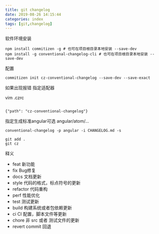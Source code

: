 ```yaml
---
title: git changelog
date: 2019-08-26 14:15:44
categories: index 
tags: [git,changelog]
---
```


软件环境安装

```
npm install commitizen -g # 也可在项目根目录本地安装 --save-dev
npm install -g conventional-changelog-cli # 也可在项目根目录本地安装 --save-dev
```
配置
```
commitizen init cz-conventional-changelog --save-dev --save-exact
```
如果出现报错 
指定适配器

vim .czrc
```

{"path": "cz-conventional-changelog"}

```

指定生成标准angular可选 angular/atom/...

```conventional-changelog -p angular -i CHANGELOG.md -s```

```
git add .
git cz
```
释义
* feat 新功能
* fix Bug修复
* docs 文档更新
* style 代码的格式，标点符号的更新
* refactor 代码重构
* perf 性能优化
* test 测试更新
* build 构建系统或者包依赖更新
* ci CI 配置，脚本文件等更新
* chore 非 src 或者 测试文件的更新
* revert commit 回退

